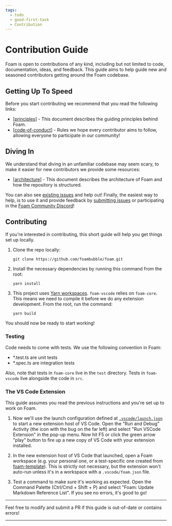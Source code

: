 ```yaml
---
tags:
  - todo
  - good-first-task
  - Contribution
---
```


# Contribution Guide

Foam is open to contributions of any kind, including but not limited to code, documentation, ideas, and feedback.
This guide aims to help guide new and seasoned contributors getting around the Foam codebase.

## Getting Up To Speed

Before you start contributing we recommend that you read the following links:

- [[principles]] - This document describes the guiding principles behind Foam.
- [[code-of-conduct]] - Rules we hope every contributor aims to follow, allowing everyone to participate in our community!

## Diving In

We understand that diving in an unfamiliar codebase may seem scary,
to make it easier for new contributors we provide some resources:

- [[architecture]] - This document describes the architecture of Foam and how the repository is structured.

You can also see [existing issues](https://github.com/foambubble/foam/issues) and help out!
Finally, the easiest way to help, is to use it and provide feedback by [submitting issues](https://github.com/foambubble/foam/issues/new/choose) or participating in the [Foam Community Discord](https://foambubble.github.io/join-discord/g)!

## Contributing

If you're interested in contributing, this short guide will help you get things set up locally.

1. Clone the repo locally:

   `git clone https://github.com/foambubble/foam.git`

2. Install the necessary dependencies by running this command from the root:

   `yarn install`

3. This project uses [Yarn workspaces](https://classic.yarnpkg.com/en/docs/workspaces/). `foam-vscode` relies on `foam-core`. This means we need to compile it before we do any extension development. From the root, run the command:

   `yarn build`

You should now be ready to start working!

### Testing

Code needs to come with tests.
We use the following convention in Foam:

- \*.test.ts are unit tests
- \*.spec.ts are integration tests

Also, note that tests in `foam-core` live in the `test` directory.
Tests in `foam-vscode` live alongside the code in `src`.

### The VS Code Extension

This guide assumes you read the previous instructions and you're set up to work on Foam.

1. Now we'll use the launch configuration defined at [`.vscode/launch.json`](https://github.com/foambubble/foam/blob/master/.vscode/launch.json) to start a new extension host of VS Code. Open the "Run and Debug" Activity (the icon with the bug on the far left) and select "Run VSCode Extension" in the pop-up menu. Now hit F5 or click the green arrow "play" button to fire up a new copy of VS Code with your extension installed.

2. In the new extension host of VS Code that launched, open a Foam workspace (e.g. your personal one, or a test-specific one created from [foam-template](https://github.com/foambubble/foam-template)). This is strictly not necessary, but the extension won't auto-run unless it's in a workspace with a `.vscode/foam.json` file.

3. Test a command to make sure it's working as expected. Open the Command Palette (Ctrl/Cmd + Shift + P) and select "Foam: Update Markdown Reference List". If you see no errors, it's good to go!

---

Feel free to modify and submit a PR if this guide is out-of-date or contains errors!

---

[//begin]: # "Autogenerated link references for markdown compatibility"
[principles]: principles.md "Principles"
[code-of-conduct]: code-of-conduct.md "Code of Conduct"
[architecture]: dev/architecture.md "Architecture"
[//end]: # "Autogenerated link references"
